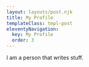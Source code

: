 ```yaml
---
layout: layouts/post.njk
title: My Profile
templateClass: tmpl-post
eleventyNavigation:
  key: My Profile
  order: 3
---
```


I am a person that writes stuff.
